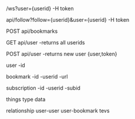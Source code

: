 /ws?user={userid} -H token

api/follow?follow={userid}&user={userid} -H token

POST api/bookmarks

GET api/user
-returns all userids

POST api/user
-returns new user {user,token}

user
-id

bookmark
-id
-userid
-url

subscription
-id
-userid
-subid

things
type
data

relationship
user-user
user-bookmark
tevs
